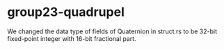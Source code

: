 # group23-quadrupel
We changed the data type of fields of Quaternion in struct.rs to be 32-bit fixed-point integer with 16-bit fractional part.
